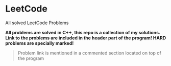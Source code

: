 # LeetCode
All solved LeetCode Problems

<b>
All problems are solved in C++, this repo is a collection of my solutions. Link to the problems are included in the header part of the program! HARD problems are specially marked!
</b>

>Problem link is mentioned in a commented section located on top of the program
